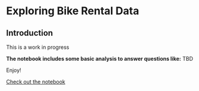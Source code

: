 # Exploring Bike Rental Data

## Introduction
This is a work in progress

**The notebook includes some basic analysis to answer questions like:**
TBD

Enjoy!

[Check out the notebook](./notebooks/Bike_Rentals.ipynb)
